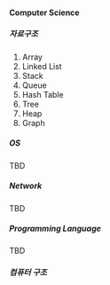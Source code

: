 #### Computer Science
##### 자료구조
1. Array
2. Linked List
3. Stack
4. Queue
5. Hash Table
6. Tree
7. Heap
8. Graph

##### OS

TBD

##### Network

TBD

##### Programming Language

TBD

##### 컴퓨터 구조

